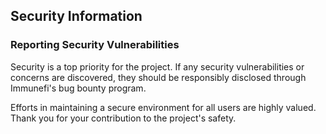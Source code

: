 ## Security Information

### Reporting Security Vulnerabilities

Security is a top priority for the project. If any security vulnerabilities or concerns are discovered, they should be responsibly disclosed through Immunefi's bug bounty program.

Efforts in maintaining a secure environment for all users are highly valued. Thank you for your contribution to the project's safety.
